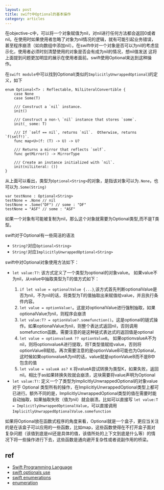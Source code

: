 ```yaml
---
layout: post
title: swift中Optional的基本操作
category: articles
---
```


在objective-c中，可以将一个对象赋值为nil，对nil进行任何方法都会返回0或者nil。在使用时如果使用者忽略了对象为nil情况的逻辑，就有可能引起业务错误，甚至程序崩溃（如向数组中添加nil）。在swift中对一个对象是否可以为nil的考虑显示化，使用者必须时刻清楚使用的对象是否会有成为nil的情况，想nil值发送 这将上面提到问题更加明显的展示在使用者面前。swift使用Optional来达到这种操作。

在`swift module`中可以找到Optional(类似的`ImplicitlyUnwrappedOptional`)的定义，如下

```
enum Optional<T> : Reflectable, NilLiteralConvertible {
    case None
    case Some(T)

    /// Construct a `nil` instance.
    init()

    /// Construct a non-\ `nil` instance that stores `some`.
    init(_ some: T)

    /// If `self == nil`, returns `nil`.  Otherwise, returns `f(self!)`.
    func map<U>(f: (T) -> U) -> U?

    /// Returns a mirror that reflects `self`.
    func getMirror() -> MirrorType

    /// Create an instance initialized with `nil`.
    init(nilLiteral: ())
}

```

从上面可以看出，类型为`Optional<String>`的对象，是指该对象可以为`.None`，也可以为`.Some(String)`

```
var testNone : Optional<String>
testNone = .None // nil
testNone = .Some("DF") // some : "DF"
testNone = "ASF" // some : "ASF"
```

如果一个对象有可能被复制为nil，那么这个对象就需要为Optional<T>类型,而不是T类型。

swift对于Optional有一些简洁的语法

* `String?`对应`Optional<String>`
* `String!`对应`ImplicitlyUnwrappedOptional<String>`

swift中对Optional对象使用方法如下：

* `let value:T?`: 该方式定义了一个类型为optional<T>的对象value。 如果value不为nil，从value中抽取类型为T的值方式如下：
	1. `if let value = optionalValue {...}`,该方式首先判断optionalValue是否为nil，不为nil的话，将类型为T的值抽取出来赋值给value，并且执行条件内容。
	2. `let value = optionValue!`。这是对optionalValue进行强制抽取，如果optionalValue为nil，则程序会崩溃
	3. `let value:T? = optionValue?.somefunction()`。这是optional的链式操作。如果optionalValue为nil，则整个表达式返回nil，否则调用somefunction函数。需要注意的是这种链式表达式的返回值是optional
	4. `let value = optionvalueA ?? optionValueB`。 如果optionvalueA不为nil，则将optionvalueA进行提取，将T类型值赋给value，否则将optionValueB赋给。再次需要注意的是optionValueB可能也为Optional，这时候如果optionvalueA为nil的话，value就是optionValueB而不是B中包含的值
	5. `let value = valueA as? K` 将valueA尝试转换为类型K，如果失败，返回nil。相比于as如果转换失败就会崩溃，这块需要将value声明为Optional
* `let value:T!`: 定义一个了类型为ImplicitlyUnwrappedOptional<T>的对象value
	对于 Optional 类型所有的操作，在ImplicitlyUnwrappedOptional类型上都可已进行。额外不同的是，ImplicitlyUnwrappedOptional类型的值在需要时能自动抽取，如果抽取失败（值为nil）就会崩溃。比如可以直接写
	`let value:T = ImplicitlyUnwrappedOptionalValue`，可以直接调用`ImplicitlyUnwrappedOptionalValue.somefunction`
	
	

如果将Optional放在函数式程序的角度来看，Optional就是一个盒子，更应当关注的是在该盒子可以应用的一些函数，比如map，这些函数使得在不打开盒子面对复杂问题（该值到底是nil还是具体的值，该值所处的上下文到底是什么等）的情况下将一些操作进行下去，这些函数是通向避开复杂性或者说副作用的桥梁。


## ref

* [Swift Programming Language](https://developer.apple.com/library/ios/documentation/Swift/Conceptual/Swift_Programming_Language/OptionalChaining.html#//apple_ref/doc/uid/TP40014097-CH21-ID245)
* [swift optionals use](http://www.touch-code-magazine.com/swift-optionals-use-let/)
* [swift enumerations](http://ios-blog.co.uk/swift-tutorials/swift-enumerations/)
* [enumeration](https://developer.apple.com/library/ios/documentation/Swift/Conceptual/Swift_Programming_Language/Enumerations.html#//apple_ref/doc/uid/TP40014097-CH12-ID145)
